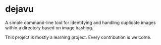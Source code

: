 # dejavu 

A simple command-line tool for identifying and handling duplicate images within a directory based on image hashing.

This project is mostly a learning project. Every contribution is welcome.